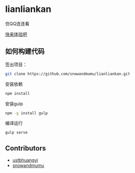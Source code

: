 # lianliankan
仿QQ连连看

[快来体验吧](http://snowandmumu.github.io/lianliankan/dest)

## 如何构建代码

签出项目：

```bash
git clone https://github.com/snowandmumu/lianliankan.git
```

安装依赖

```bash
npm install
```

安装gulp

```bash
npm -g install gulp
```

编译运行

```bash
gulp serve
```

## Contributors

- [ustbhuangyi](https://github.com/ustbhuangyi)
- [snowandmumu](https://github.com/snowandmumu)
